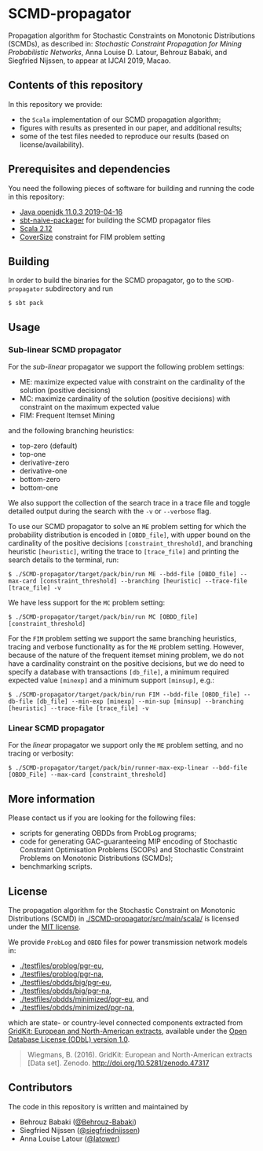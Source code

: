 # SCMD-propagator
Propagation algorithm for Stochastic Constraints on Monotonic Distributions (SCMDs), as described in: _Stochastic Constraint Propagation for Mining Probabilistic Networks_, Anna Louise D. Latour, Behrouz Babaki, and Siegfried Nijssen, to appear at IJCAI 2019, Macao.

## Contents of this repository
In this repository we provide:
- the `Scala` implementation of our SCMD propagation algorithm;
- figures with results as presented in our paper, and additional results;
- some of the test files needed to reproduce our results (based on license/availability).

## Prerequisites and dependencies
You need the following pieces of software for building and running the code in this repository:
- [Java openjdk 11.0.3 2019-04-16](https://wiki.openjdk.java.net/display/JDKUpdates/Archived+Releases)
- [sbt-naive-packager](https://github.com/sbt/sbt-native-packager) for building the SCMD propagator files
- [Scala 2.12](https://github.com/scala/scala/releases/tag/v2.12.4)
- [CoverSize](https://sites.uclouvain.be/cp4dm/fim/) constraint for FIM problem setting

## Building
In order to build the binaries for the SCMD propagator, go to the ``SCMD-propagator`` subdirectory and run
```
$ sbt pack
```

## Usage

### Sub-linear SCMD propagator
For the _sub-linear_ propagator we support the following problem settings:
- ME: maximize expected value with constraint on the cardinality of the solution (positive decisions)
- MC: maximize cardinality of the solution (positive decisions) with constraint on the maximum expected value
- FIM: Frequent Itemset Mining

and the following branching heuristics:
- top-zero (default)
- top-one
- derivative-zero
- derivative-one
- bottom-zero
- bottom-one

We also support the collection of the search trace in a trace file and toggle detailed output during the search with the `-v` or `--verbose` flag.

To use our SCMD propagator to solve an `ME` problem setting for which the probability distribution is encoded in `[OBDD_file]`, with upper bound on the cardinality of the positive decisions `[constraint_threshold]`, and branching heuristic `[heuristic]`, writing the trace to `[trace_file]` and printing the search details to the terminal, run:
```
$ ./SCMD-propagator/target/pack/bin/run ME --bdd-file [OBDD_file] --max-card [constraint_threshold] --branching [heuristic] --trace-file [trace_file] -v
```
We have less support for the `MC` problem setting: 
```
$ ./SCMD-propagator/target/pack/bin/run MC [OBDD_file] [constraint_threshold]
```
For the `FIM` problem setting we support the same branching heuristics, tracing and verbose functionality as for the `ME` problem setting. However, because of the nature of the frequent itemset mining problem, we do not have a cardinality constraint on the positive decisions, but we do need to specify a database with transactions `[db_file]`, a minimum required expected value `[minexp]` and a minimum support `[minsup]`, e.g.:
```
$ ./SCMD-propagator/target/pack/bin/run FIM --bdd-file [OBDD_file] --db-file [db_file] --min-exp [minexp] --min-sup [minsup] --branching [heuristic] --trace-file [trace_file] -v
```

### Linear SCMD propagator
For the _linear_ propagator we support only the `ME` problem setting, and no tracing or verbosity:
```
$ ./SCMD-propagator/target/pack/bin/runner-max-exp-linear --bdd-file [OBDD_File] --max-card [constraint_threshold]
```

## More information
Please contact us if you are looking for the following files:
- scripts for generating OBDDs from ProbLog programs;
- code for generating GAC-guaranteeing MIP encoding of Stochastic Constraint Optimisation Problems (SCOPs) and Stochastic Constraint Problems on Monotonic Distributions (SCMDs);
- benchmarking scripts.

## License
The propagation algorithm for the Stochastic Constraint on Monotonic Distributions (SCMD) in [./SCMD-propagator/src/main/scala/](https://github.com/latower/SCMD/blob/master/SCMD-propagator/src/main/scala/) is licensed under the [MIT license](https://github.com/latower/SCMD/blob/master/LICENSE).

We provide `ProbLog` and `OBDD` files for power transmission network models in:
- [./testfiles/problog/pgr-eu](https://github.com/latower/SCMD/blob/master/testfiles/problog/pgr-eu),
- [./testfiles/problog/pgr-na](https://github.com/latower/SCMD/blob/master/testfiles/problog/pgr-na),
- [./testfiles/obdds/big/pgr-eu](https://github.com/latower/SCMD/blob/master/testfiles/obdds/big/pgr-eu),
- [./testfiles/obdds/big/pgr-na](https://github.com/latower/SCMD/blob/master/testfiles/obdds/big/pgr-na),
- [./testfiles/obdds/minimized/pgr-eu](https://github.com/latower/SCMD/blob/master/testfiles/obdds/minimized/pgr-eu), and
- [./testfiles/obdds/minimized/pgr-na](https://github.com/latower/SCMD/blob/master/testfiles/obdds/minimized/pgr-na),

which are state- or country-level connected components extracted from [GridKit: European and North-American extracts](https://zenodo.org/record/47317#.XT9FWlyZZhH), available under the [Open Database License (ODbL) version 1.0](https://github.com/latower/SCMD/blob/master/LICENSE_GridKit).
> Wiegmans, B. (2016). GridKit: European and North-American extracts [Data set]. Zenodo. http://doi.org/10.5281/zenodo.47317

## Contributors
The code in this repository is written and maintained by 
- Behrouz Babaki ([@Behrouz-Babaki](https://github.com/Behrouz-Babaki))
- Siegfried Nijssen ([@siegfriednijssen](https://github.com/siegfriednijssen))
- Anna Louise Latour ([@latower](https://github.com/latower))
